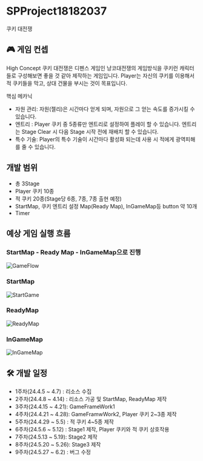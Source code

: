# SPProject18182037
쿠키 대전쟁

## 🎮 게임 컨셉

High Concept
쿠키 대전쟁은 디펜스 게임인 냥코대전쟁의 게임방식을 쿠키런 캐릭터들로 구성해보면 좋을 것 같아 제작하는 게임입니다.
Player는 자신의 쿠키를 이용해서 적 쿠키들을 막고, 상대 건물을 부시는 것이 목표입니다.

핵심 메카닉
- 자원 관리: 자원(젤리)은 시간마다 얻게 되며, 자원으로 그 얻는 속도를 증가시킬 수 있습니다.
- 엔트리 : Player 쿠키 중 5종류만 엔트리로 설정하여 플레이 할 수 있습니다. 엔트리는 Stage Clear 시 다음 Stage 시작 전에 재배치 할 수 있습니다.
- 특수 기술: Player의 특수 기술이 시간마다 활성화 되는데 사용 시 적에게 광역피해를 줄 수 있습니다.



## 개발 범위
- 총 3Stage
- Player 쿠키 10종
- 적 쿠키 20종(Stage당 6종, 7종, 7종 출현 예정)
- StartMap, 쿠키 엔트리 설정 Map(Ready Map), InGameMap등 button 약 10개
- Timer

## 예상 게임 실행 흐름

### StartMap - Ready Map - InGameMap으로 진행
![GameFlow](https://github.com/Star-Wraith/SPProject18182037/assets/112797166/f4c456f0-ba8f-4900-ac15-c4d09992b372)



### StartMap
![StartGame](https://github.com/Star-Wraith/SPProject18182037/assets/112797166/f9155809-5b4f-464d-a6e0-4615c70fad75)


### ReadyMap
![ReadyMap](https://github.com/Star-Wraith/SPProject18182037/assets/112797166/dccf9ab6-16f5-411c-b81f-ad8c9477ff0e)


### InGameMap
![InGameMap](https://github.com/Star-Wraith/SPProject18182037/assets/112797166/d2594689-a0a8-409c-bd0a-0e60727d4e38)





## 🛠 개발 일정
- 1주차(24.4.5 ~ 4.7)  : 리소스 수집
- 2주차(24.4.8 ~ 4.14) : 리소스 가공 및 StartMap, ReadyMap 제작
- 3주차(24.4.15 ~ 4.21): GameFrameWork1
- 4주차(24.4.21 ~ 4.28): GameFramwWork2, Player 쿠키 2~3종 제작
- 5주차(24.4.29 ~ 5.5) : 적 쿠키 4~5종 제작
- 6주차(24.5.6 ~ 5.12) : Stage1 제작, Player 쿠키와 적 쿠키 상호작용
- 7주차(24.5.13 ~ 5.19): Stage2 제작
- 8주차(24.5.20 ~ 5.26): Stage3 제작
- 9주차(24.5.27 ~ 6.2) : 버그 수정
